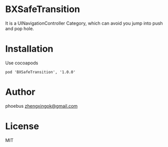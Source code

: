 # BXSafeTransition
It is a UINavigationController Category, which can avoid you jump into push and pop hole.

# Installation
Use cocoapods  

``` 
pod 'BXSafeTransition', '1.0.0'
```

# Author
phoebus [zhengxingok@gmail.com](https://github.com/shaozhengxing)

# License
MIT
